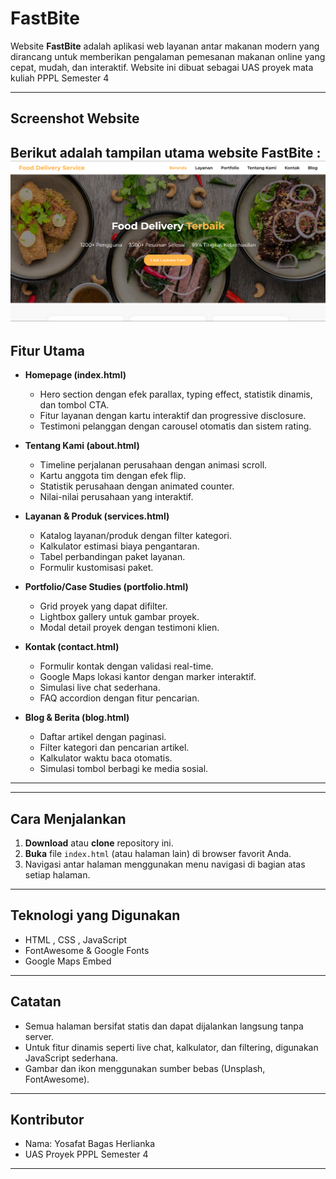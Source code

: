 # FastBite

Website **FastBite** adalah aplikasi web layanan antar makanan modern yang dirancang untuk memberikan pengalaman pemesanan makanan online yang cepat, mudah, dan interaktif. Website ini dibuat sebagai UAS proyek mata kuliah PPPL Semester 4

---

## Screenshot Website

Berikut adalah tampilan utama website FastBite :
![Website](image.png)
---

## Fitur Utama

- **Homepage (index.html)**
  - Hero section dengan efek parallax, typing effect, statistik dinamis, dan tombol CTA.
  - Fitur layanan dengan kartu interaktif dan progressive disclosure.
  - Testimoni pelanggan dengan carousel otomatis dan sistem rating.

- **Tentang Kami (about.html)**
  - Timeline perjalanan perusahaan dengan animasi scroll.
  - Kartu anggota tim dengan efek flip.
  - Statistik perusahaan dengan animated counter.
  - Nilai-nilai perusahaan yang interaktif.

- **Layanan & Produk (services.html)**
  - Katalog layanan/produk dengan filter kategori.
  - Kalkulator estimasi biaya pengantaran.
  - Tabel perbandingan paket layanan.
  - Formulir kustomisasi paket.

- **Portfolio/Case Studies (portfolio.html)**
  - Grid proyek yang dapat difilter.
  - Lightbox gallery untuk gambar proyek.
  - Modal detail proyek dengan testimoni klien.

- **Kontak (contact.html)**
  - Formulir kontak dengan validasi real-time.
  - Google Maps lokasi kantor dengan marker interaktif.
  - Simulasi live chat sederhana.
  - FAQ accordion dengan fitur pencarian.

- **Blog & Berita (blog.html)**
  - Daftar artikel dengan paginasi.
  - Filter kategori dan pencarian artikel.
  - Kalkulator waktu baca otomatis.
  - Simulasi tombol berbagi ke media sosial.

---

---

## Cara Menjalankan

1. **Download** atau **clone** repository ini.
2. **Buka** file `index.html` (atau halaman lain) di browser favorit Anda.
3. Navigasi antar halaman menggunakan menu navigasi di bagian atas setiap halaman.

---

## Teknologi yang Digunakan

- HTML , CSS , JavaScript
- FontAwesome & Google Fonts
- Google Maps Embed

---

## Catatan

- Semua halaman bersifat statis dan dapat dijalankan langsung tanpa server.
- Untuk fitur dinamis seperti live chat, kalkulator, dan filtering, digunakan JavaScript sederhana.
- Gambar dan ikon menggunakan sumber bebas (Unsplash, FontAwesome).

---

## Kontributor

- Nama: Yosafat Bagas Herlianka
- UAS Proyek PPPL Semester 4

---
